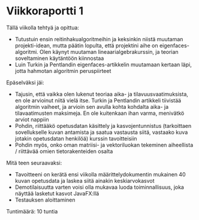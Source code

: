 # Viikkoraportti 1

Tällä viikolla tehtyä ja opittua:
- Tutustuin ensin reitinhakualgoritmeihin ja keksinkin niistä muutaman projekti-idean, mutta päätin lopulta, että projektini aihe on eigenfaces-algoritmi. Olen käynyt muutaman lineaarialgebrakurssin, ja teorian soveltaminen käytäntöön kiinnostaa
- Luin Turkin ja Pentlandin eigenfaces-artikkelin muutamaan kertaan läpi, jotta hahmotan algoritmin peruspiirteet

Epäselväksi jäi:
- Tajusin, että vaikka olen lukenut teoriaa aika- ja tilavuusvaatimuksista, en ole arvioinut niitä vielä itse. Turkin ja Pentlandin artikkeli tiivistää algoritmin vaiheet, ja arvioin sen avulla kohta kohdalta aika- ja tilavaatimusten maksimeja. En ole kuitenkaan ihan varma, menivätkö arviot nappiin
- Pohdin, riittääkö opetusdatan käsittely ja kasvojentunnistus (tarkoittaen sovellukselle kuvan antamista ja saatua vastausta siitä, vastaako kuva jotakin opetusdatan henkilöä) kurssin tavoitteisiin
- Pohdin myös, onko oman matriisi- ja vektoriluokan tekeminen aiheellista / riittävää omien tietorakenteiden osalta 

Mitä teen seuraavaksi:
- Tavoitteeni on kerätä ensi viikolla määrittelydokumentin mukainen 40 kuvan opetusdata ja laskea siitä ainakin keskiarvokasvot
- Demotilaisuutta varten voisi olla mukavaa luoda toiminnallisuus, joka näyttää lasketut kasvot JavaFX:llä
- Testauksen aloittaminen 

Tuntimäärä: 10 tuntia
